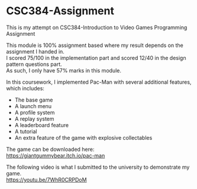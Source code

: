 # CSC384-Assignment
This is my attempt on CSC384-Introduction to Video Games Programming Assignment  

This module is 100% assignment based where my result depends on the assignment I handed in.  
I scored 75/100 in the implementation part and scored 12/40 in the design pattern questions part.  
As such, I only have 57% marks in this module.  

In this coursework, I implemented Pac-Man with several additional features, which includes:  
- The base game  
- A launch menu  
- A profile system  
- A replay system  
- A leaderboard feature
- A tutorial  
- An extra feature of the game with explosive collectables  
  
The game can be downloaded here:  
https://giantgummybear.itch.io/pac-man

The following video is what I submitted to the university to demonstrate my game.  
https://youtu.be/7WhR0CRPDoM
